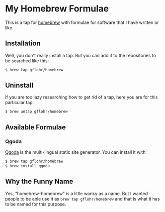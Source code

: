 # My Homebrew Formulae

This is a tap for [homebrew](https://brew.sh) with formulae for software that
I have written or like.

## Installation

Well, you don't really install a tap. But you can add it to the repositories
to be searched like this:

```sh
$ brew tap gflohr/homebrew
```

## Uninstall

If you are too lazy researching how to get rid of a tap, here you are for
this particular tap:

```sh
$ brew untap gflohr/homebrew
```

## Available Formulae

### Qgoda

[Qgoda](https://www.qgoda.net) is the multi-lingual static site generator.
You can install it with:

```sh
$ brew tap gflohr/homebrew
$ brew install qgoda
```

## Why the Funny Name

Yes, "homebrew-homebrew" is a little wonky as a name.  But I wanted people
to be able use it as `brew tap gflohr/homebrew` and that is what it has to
be named for this purpose.

